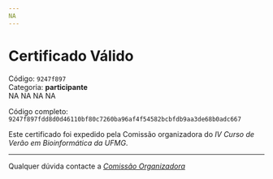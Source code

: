 ```yaml
---
NA
---
```


# Certificado Válido

Código: `9247f897`<br>
Categoria: **participante**<br>
NA
NA
NA
NA


Código completo: `9247f897fdd8d0d46110bf80c7260ba96af4f54582bcbfdb9aa3de68b0adc667`


Este certificado foi expedido pela Comissão organizadora do *IV Curso de Verão em Bioinformática da UFMG*.

----

Qualquer dúvida contacte a [_Comissão Organizadora_](<mailto:cursobioinfoufmg@gmail.com$subject=[Certificados]>)

